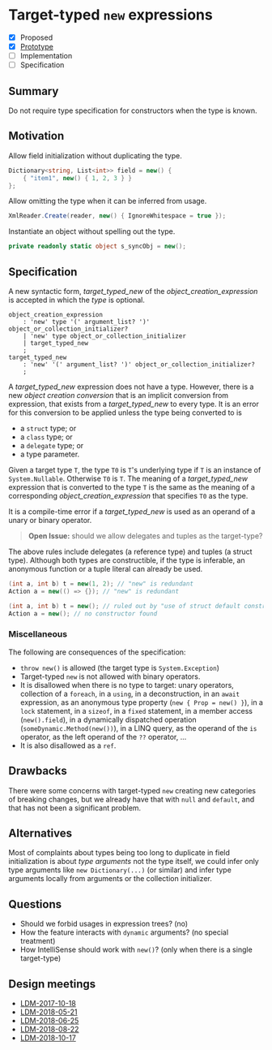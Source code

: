
# Target-typed `new` expressions

* [x] Proposed
* [x] [Prototype](https://github.com/alrz/roslyn/tree/features/target-typed-new)
* [ ] Implementation
* [ ] Specification

## Summary
[summary]: #summary

Do not require type specification for constructors when the type is known. 

## Motivation
[motivation]: #motivation

Allow field initialization without duplicating the type.
```cs
Dictionary<string, List<int>> field = new() {
    { "item1", new() { 1, 2, 3 } }
};
```

Allow omitting the type when it can be inferred from usage.
```cs
XmlReader.Create(reader, new() { IgnoreWhitespace = true });
```

Instantiate an object without spelling out the type.
```cs
private readonly static object s_syncObj = new();
```

## Specification
[design]: #detailed-design

A new syntactic form, *target_typed_new* of the *object_creation_expression* is accepted in which the *type* is optional.

```antlr
object_creation_expression
    : 'new' type '(' argument_list? ')' object_or_collection_initializer?
    | 'new' type object_or_collection_initializer
    | target_typed_new
    ;
target_typed_new
    : 'new' '(' argument_list? ')' object_or_collection_initializer?
    ;
```

A *target_typed_new* expression does not have a type. However, there is a new *object creation conversion* that is an implicit conversion from expression, that exists from a *target_typed_new* to every type. It is an error for this conversion to be applied unless the type being converted to is
- a `struct` type; or
- a `class` type; or
- a `delegate` type; or
- a type parameter.

Given a target type `T`, the type `T0` is `T`'s underlying type if `T` is an instance of `System.Nullable`. Otherwise `T0` is `T`. The meaning of a *target_typed_new* expression that is converted to the type `T` is the same as the meaning of a corresponding *object_creation_expression* that specifies `T0` as the type.

It is a compile-time error if a *target_typed_new* is used as an operand of a unary or binary operator.

> **Open Issue:** should we allow delegates and tuples as the target-type?

The above rules include delegates (a reference type) and tuples (a struct type). Although both types are constructible, if the type is inferable, an anonymous function or a tuple literal can already be used.
```cs
(int a, int b) t = new(1, 2); // "new" is redundant
Action a = new(() => {}); // "new" is redundant

(int a, int b) t = new(); // ruled out by "use of struct default constructor"
Action a = new(); // no constructor found
```

### Miscellaneous

The following are consequences of the specification:

- `throw new()` is allowed (the target type is `System.Exception`)
- Target-typed `new` is not allowed with binary operators.
- It is disallowed when there is no type to target: unary operators, collection of a `foreach`, in a `using`, in a deconstruction, in an `await` expression, as an anonymous type property (`new { Prop = new() }`), in a `lock` statement, in a `sizeof`, in a `fixed` statement, in a member access (`new().field`), in a dynamically dispatched operation (`someDynamic.Method(new())`), in a LINQ query, as the operand of the `is` operator, as the left operand of the `??` operator,  ...
- It is also disallowed as a `ref`.

## Drawbacks
[drawbacks]: #drawbacks

There were some concerns with target-typed `new` creating new categories of breaking changes, but we already have that with `null` and `default`, and that has not been a significant problem.

## Alternatives
[alternatives]: #alternatives

Most of complaints about types being too long to duplicate in field initialization is about *type arguments* not the type itself, we could infer only type arguments like `new Dictionary(...)` (or similar) and infer type arguments locally from arguments or the collection initializer.

## Questions
[questions]: #questions

- Should we forbid usages in expression trees? (no)
- How the feature interacts with `dynamic` arguments? (no special treatment)
- How IntelliSense should work with `new()`? (only when there is a single target-type)

## Design meetings

- [LDM-2017-10-18](https://github.com/dotnet/csharplang/blob/master/meetings/2017/LDM-2017-10-18.md#100)
- [LDM-2018-05-21](https://github.com/dotnet/csharplang/blob/master/meetings/2018/LDM-2018-05-21.md)
- [LDM-2018-06-25](https://github.com/dotnet/csharplang/blob/master/meetings/2018/LDM-2018-06-25.md)
- [LDM-2018-08-22](https://github.com/dotnet/csharplang/blob/master/meetings/2018/LDM-2018-08-22.md#target-typed-new)
- [LDM-2018-10-17](https://github.com/dotnet/csharplang/blob/master/meetings/2018/LDM-2018-10-17.md)
